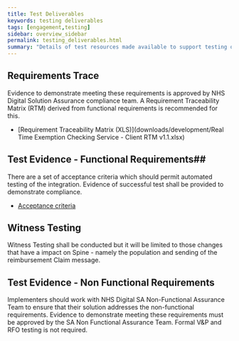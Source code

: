 ```yaml
---
title: Test Deliverables
keywords: testing deliverables
tags: [engagement,testing]
sidebar: overview_sidebar
permalink: testing_deliverables.html
summary: "Details of test resources made available to support testing of Real Time Exemption Checking Service integrations"
---
```

## Requirements Trace ##

Evidence to demonstrate meeting these requirements is approved by NHS Digital Solution Assurance compliance team. A Requirement Traceability Matrix (RTM) derived from functional requirements is recommended for this.

  * [Requirement Traceability Matrix (XLS)](downloads/development/Real Time Exemption Checking Service - Client RTM v1.1.xlsx)

## Test Evidence - Functional Requirements##

There are a set of acceptance criteria which should permit automated testing of the integration.  Evidence of successful test shall be provided to demonstrate compliance.

  * [Acceptance criteria](testing_acceptance_criteria.html)

## Witness Testing ##

Witness Testing shall be conducted but it will be limited to those changes that have a impact on Spine - namely the population and sending of the reimbursement Claim message.

## Test Evidence - Non Functional Requirements ##

Implementers should work with NHS Digital SA Non-Functional Assurance Team to ensure that their solution addresses the non-functional requirements. Evidence to demonstrate meeting these requirements must be approved by the SA Non Functional Assurance Team. Formal V&P and RFO testing is not required.
